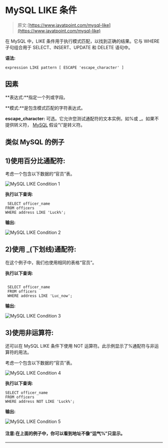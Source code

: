 # MySQL LIKE 条件

> 原文:[https://www.javatpoint.com/mysql-like](https://www.javatpoint.com/mysql-like)

在 MySQL 中，LIKE 条件用于执行模式匹配，以找到正确的结果。它与 WHERE 子句组合用于 SELECT、INSERT、UPDATE 和 DELETE 语句中。

**语法:**

```
expression LIKE pattern [ ESCAPE 'escape_character' ]

```

## 因素

**表达式:**指定一个列或字段。

**模式:**是包含模式匹配的字符表达式。

**escape_character:** 可选。它允许您测试通配符的文本实例，如%或 _。如果不提供转义符， [MySQL](https://www.javatpoint.com/mysql-tutorial) 假设“\”是转义符。

## 类似 MySQL 的例子

## 1)使用百分比通配符:

考虑一个包含以下数据的“官员”表。

![MySQL LIKE Condition 1](../Images/378026eb0f7e78ad6aa9b3d45e4f85d1.png)

**执行以下查询:**

```
 SELECT officer_name
FROM officers
WHERE address LIKE 'Luck%';

```

**输出:**

![MySQL LIKE Condition 2](../Images/59fe1f3fab4e408413eddf732bb92ac2.png)

## 2)使用 _(下划线)通配符:

在这个例子中，我们也使用相同的表格“官员”。

**执行以下查询:**

```

 SELECT officer_name
 FROM officers
 WHERE address LIKE 'Luc_now';

```

**输出:**

![MySQL LIKE Condition 3](../Images/dbbf62be133a91aebd13e77e0cee1eea.png)

## 3)使用非运算符:

还可以在 MySQL LIKE 条件下使用 NOT 运算符。此示例显示了%通配符与非运算符的用法。

考虑一个包含以下数据的“官员”表。

![MySQL LIKE Condition 4](../Images/11b6b935f81d6fcfad086a7680482b9c.png)

**执行以下查询:**

```
SELECT officer_name
FROM officers
WHERE address NOT LIKE 'Luck%';

```

**输出:**

![MySQL LIKE Condition 5](../Images/82e26d768d336afe899a43ab6a608329.png)

#### 注意:在上面的例子中，你可以看到地址不像“运气%”只显示。

* * *
